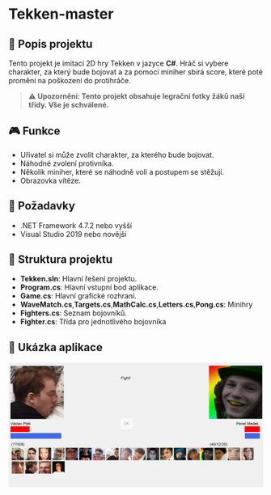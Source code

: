 # Tekken-master

## 📜 Popis projektu

Tento projekt je imitací 2D hry Tekken v jazyce **C#**. Hráč si vybere charakter, za který bude bojovat a za pomocí miniher sbírá score, které poté promění na poškození do protihráče.

> **⚠️ Upozornění: Tento projekt obsahuje legrační fotky žáků naší třídy. Vše je schválené.**

## 🎮 Funkce

- Uřivatel si může zvolit charakter, za kterého bude bojovat.
- Náhodné zvolení protivníka.
- Několik miniher, které se náhodně volí a postupem se stěžují.
- Obrazovka vítěze.

## 🔧 Požadavky

- .NET Framework 4.7.2 nebo vyšší
- Visual Studio 2019 nebo novější

## 📂 Struktura projektu

- **Tekken.sln**: Hlavní řešení projektu.
- **Program.cs**: Hlavní vstupní bod aplikace.
- **Game.cs**: Hlavní grafické rozhraní.
- **WaveMatch.cs**,**Targets.cs**,**MathCalc.cs**,**Letters.cs**,**Pong.cs**: Minihry
- **Fighters.cs**: Seznam bojovníků.
- **Fighter.cs**: Třída pro jednotlivého bojovníka

## 📸 Ukázka aplikace

![Screenshot Tekken](Tekken_screenshot.png)
